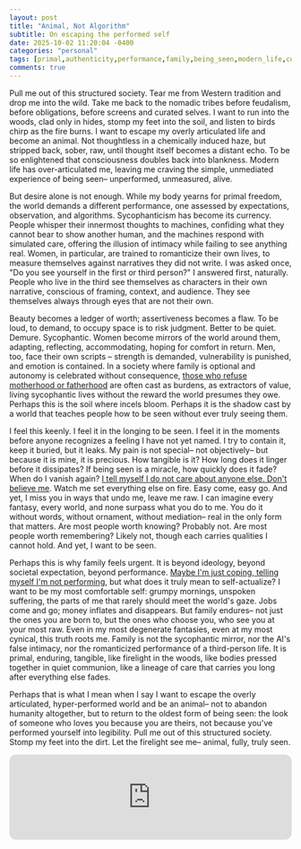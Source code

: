 ```yaml
---
layout: post
title: "Animal, Not Algorithm"
subtitle: On escaping the performed self
date: 2025-10-02 11:20:04 -0400
categories: "personal"
tags: [primal,authenticity,performance,family,being_seen,modern_life,consciousness,raw,unmediated,desire,identity,third_person,first_person,beauty,assertiveness,motherhood,fatherhood,incels,loneliness,connection,firelight,woods,nomadic,feudalism,articulation,enlightenment,blankness,sober,raw_experience,mediated_life,algorithms,sycophanticism,intimacy,romanticization,narrative,character,audience,ledger,worth,judgment,demure,accommodating,comfort,strength,vulnerability,emotion,autonomy,burden,extractor,value,soil,shadow,longing,recognition,containment,leakage,precious,tangible,lingering,dissipation,miracle,vanishing,care,fire,undone,raw,real,ornament,mediation,worth_knowing,worth_remembering,qualities,urgent,ideology,expectation,performance,coping,self_actualization,comfortable,grumpy,unspoken,suffering,world_gaze,jobs,money,inflation,family_endures,chosen,degenerate,fantasies,cynical,truth,roots,syphantic_mirror,AI_intimacy,romanticized_performance,primal,enduring,tangible,firelight,woods,bodies,communion,lineage,care,articulated,hyper_performed,humanity,oldest_form,being_seen,love,theirs,performed,legibility,structured_society,dirt,animal,fully,truly_seen]
comments: true
---
```


Pull me out of this structured society. Tear me from Western tradition and drop me into the wild. Take me back to the nomadic tribes before feudalism, before obligations, before screens and curated selves. I want to run into the woods, clad only in hides, stomp my feet into the soil, and listen to birds chirp as the fire burns. I want to escape my overly articulated life and become an animal. Not thoughtless in a chemically induced haze, but stripped back, sober, raw, until thought itself becomes a distant echo. To be so enlightened that consciousness doubles back into blankness. Modern life has over-articulated me, leaving me craving the simple, unmediated experience of being seen– unperformed, unmeasured, alive.<!-- more -->

But desire alone is not enough. While my body yearns for primal freedom, the world demands a different performance, one assessed by expectations, observation, and algorithms. Sycophanticism has become its currency. People whisper their innermost thoughts to machines, confiding what they cannot bear to show another human, and the machines respond with simulated care, offering the illusion of intimacy while failing to see anything real. Women, in particular, are trained to romanticize their own lives, to measure themselves against narratives they did not write. I was asked once, "Do you see yourself in the first or third person?" I answered first, naturally. People who live in the third see themselves as characters in their own narrative, conscious of framing, context, and audience. They see themselves always through eyes that are not their own.

Beauty becomes a ledger of worth; assertiveness becomes a flaw. To be loud, to demand, to occupy space is to risk judgment. Better to be quiet. Demure. Sycophantic. Women become mirrors of the world around them, adapting, reflecting, accommodating, hoping for comfort in return. Men, too, face their own scripts – strength is demanded, vulnerability is punished, and emotion is contained. In a society where family is optional and autonomy is celebrated without consequence, [those who refuse motherhood or fatherhood](https://wiks.wiki/sweet-lovin/2020/11/22/motherhood) are often cast as burdens, as extractors of value, living sycophantic lives without the reward the world presumes they owe. Perhaps this is the soil where incels bloom. Perhaps it is the shadow cast by a world that teaches people how to be seen without ever truly seeing them.

I feel this keenly. I feel it in the longing to be seen. I feel it in the moments before anyone recognizes a feeling I have not yet named. I try to contain it, keep it buried, but it leaks. My pain is not special– not objectively– but because it is mine, it is precious. How tangible is it? How long does it linger before it dissipates? If being seen is a miracle, how quickly does it fade? When do I vanish again? [I tell myself I do not care about anyone else. Don't believe me](https://wiks.wiki/self-care/2023/05/04/jaded-heart/). Watch me set everything else on fire. Easy come, easy go. And yet, I miss you in ways that undo me, leave me raw. I can imagine every fantasy, every world, and none surpass what you do to me. You do it without words, without ornament, without mediation– real in the only form that matters. Are most people worth knowing? Probably not. Are most people worth remembering? Likely not, though each carries qualities I cannot hold. And yet, I want to be seen.

Perhaps this is why family feels urgent. It is beyond ideology, beyond societal expectation, beyond performance. [Maybe I'm just coping, telling myself I'm not performing](https://wiks.wiki/sweet-lovin/2024/11/13/autumn/), but what does it truly mean to self-actualize? I want to be my most comfortable self: grumpy mornings, unspoken suffering, the parts of me that rarely should meet the world's gaze. Jobs come and go; money inflates and disappears. But family endures– not just the ones you are born to, but the ones who choose you, who see you at your most raw. Even in my most degenerate fantasies, even at my most cynical, this truth roots me. Family is not the sycophantic mirror, nor the AI's false intimacy, nor the romanticized performance of a third-person life. It is primal, enduring, tangible, like firelight in the woods, like bodies pressed together in quiet communion, like a lineage of care that carries you long after everything else fades.

Perhaps that is what I mean when I say I want to escape the overly articulated, hyper-performed world and be an animal– not to abandon humanity altogether, but to return to the oldest form of being seen: the look of someone who loves you because you are theirs, not because you've performed yourself into legibility. Pull me out of this structured society. Stomp my feet into the dirt. Let the firelight see me– animal, fully, truly seen.

<iframe data-testid="embed-iframe" style="border-radius:12px" src="https://open.spotify.com/embed/track/3zoOdidUm5XfGCCwTrGSdL?utm_source=generator" width="100%" height="152" frameBorder="0" allowfullscreen="" allow="autoplay; clipboard-write; encrypted-media; fullscreen; picture-in-picture" loading="lazy"></iframe>
